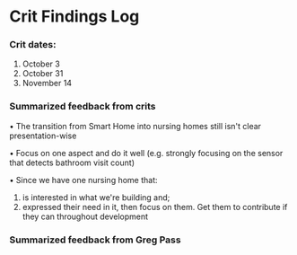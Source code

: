 # Crit Findings Log

### Crit dates:
1. October 3
2. October 31
3. November 14

### Summarized feedback from crits

• The transition from Smart Home into nursing homes still isn't clear presentation-wise

• Focus on one aspect and do it well (e.g. strongly focusing on the sensor that detects bathroom visit count)

• Since we have one nursing home that:
1) is interested in what we're building and;
2) expressed their need in it, then focus on them. Get them to contribute if they can throughout development

### Summarized feedback from Greg Pass



